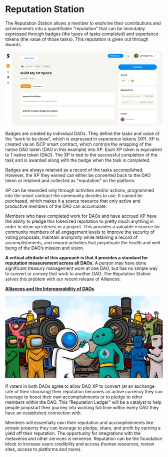 # Reputation Station

The Reputation Station allows a member to enshrine their contributions and achievements into a quantifiable “reputation” that can be immutably expressed through badges (the types of tasks completed) and experience tokens (the value of those tasks). This reputation is given out through Awards.

![](<../../.gitbook/assets/image (9).png>)

Badges are created by individual DAOs. They define the tasks and value of the “work to be done”, which is expressed in experience tokens (XP). XP is created via an ISCP smart contract, which controls the wrapping of the native DAO token (DAO in this example) into XP. Each XP token is equivalent to 1 native token (DAO). The XP is tied to the successful completion of the task and is awarded along with the badge when the task is completed.

Badges are always retained as a record of the tasks accomplished. However, the XP they earned can either be converted back to the DAO token or retained and collected as “reputation” on the platform.

XP can be rewarded only through activities and/or actions, programmed into the smart contract the community decides to use. It cannot be purchased, which makes it a scarce resource that only active and productive members of the DAO can accumulate.

Members who have completed work for DAOs and have accrued XP have the ability to pledge this tokenized reputation to pretty much anything in order to drum up interest in a project. This provides a valuable resource for community members of all engagement levels to improve the security of voting proposals, maintain anonymity while retaining a record of accomplishments, and reward activities that perpetuate the health and well being of the DAO’s mission and vision.

**A critical attribute of this approach is that it provides a standard for reputation measurement across all DAOs.** A person may have done significant treasury management work at one DAO, but has no simple way to convert or convey that work to another DAO. The Reputation Station solves this problem with our recent release of Alliances:

****[**Alliances and the Interoperability of DAOs**](https://soonlabs.medium.com/alliances-and-the-interoperability-of-daos-73c7c010b037)****

![](<../../.gitbook/assets/image (27) (1) (1) (1) (1) (1).png>)

If voters in both DAOs agree to allow DAO XP to convert (at an exchange rate of their choosing) their reputation becomes an active currency they can leverage to boost their own accomplishments or to pledge to other members within the DAO. This “Reputation Ledger” will be a catalyst to help people jumpstart their journey into working full time within every DAO they have an established connection with.

Members will essentially own their reputation and accomplishments like private property they can leverage to pledge, share, and profit by earning a yield off their reputation. The opportunity for integrations with the metaverse and other services is immense. Reputation can be the foundation block to increase users credibility and access (human resources, review sites, access to platforms and more).

